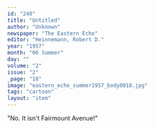 ```yaml
---
id: "240"
title: "Untitled"
author: "Unknown"
newspaper: "The Eastern Echo"
editor: "Heinnemann, Robert D."
year: "1957"
month: "06 Summer"
day: ""
volume: "2"
issue: "2"
_page: "18"
image: "eastern_echo_summer1957_body0018.jpg"
tags: "cartoon"
layout: "item"
---
```

"No. It isn't Fairmount Avenue!"
